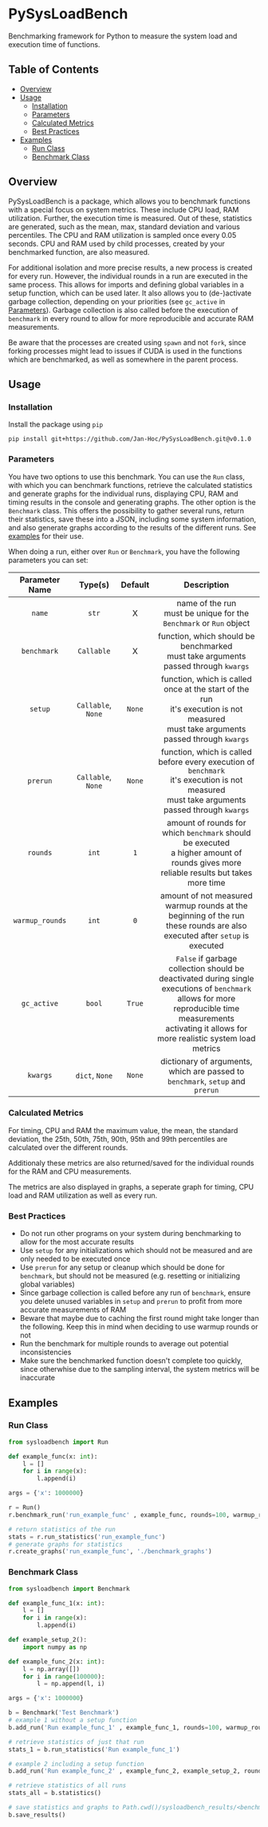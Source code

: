# PySysLoadBench
Benchmarking framework for Python to measure the system load and execution time of functions.

## Table of Contents
- [Overview](#overview)
- [Usage](#usage)
   * [Installation](#installation)
   * [Parameters](#parameters)
   * [Calculated Metrics](#calculated-metrics)
   * [Best Practices](#best-practices)
- [Examples](#examples)
   * [Run Class](#run-class)
   * [Benchmark Class](#benchmark-class)

## Overview
PySysLoadBench is a package, which allows you to benchmark functions with a special focus on system metrics. These include CPU load, RAM utilization. Further, the execution time is measured. Out of these, statistics are generated, such as the mean, max, standard deviation and various percentiles. The CPU and RAM utilization is sampled once every 0.05 seconds. CPU and RAM used by child processes, created by your benchmarked function, are also measured.

For additional isolation and more precise results, a new process is created for every run. However, the individual rounds in a run are executed in the same process. This allows for imports and defining global variables in a setup function, which can be used later. It also allows you to (de-)activate garbage collection, depending on your priorities (see `gc_active` in [Parameters](#parameters)). Garbage collection is also called before the execution of `benchmark` in every round to allow for more reproducible and accurate RAM measurements.

Be aware that the processes are created using `spawn` and not `fork`, since forking processes might lead to issues if CUDA is used in the functions which are benchmarked, as well as somewhere in the parent process.

## Usage

### Installation
Install the package using `pip`
```
pip install git+https://github.com/Jan-Hoc/PySysLoadBench.git@v0.1.0
```

### Parameters
You have two options to use this benchmark. You can use the `Run` class, with which you can benchmark functions, retrieve the calculated statistics and generate graphs for the individual runs, displaying CPU, RAM and timing results in the console and generating graphs. The other option is the `Benchmark` class. This offers the possibility to gather several runs, return their statistics, save these into a JSON, including some system information, and also generate graphs according to the results of the different runs. See [examples](#examples) for their use.

When doing a run, either over `Run` or `Benchmark`, you have the following parameters you can set:

| Parameter Name | Type(s) | Default | Description |
| :---: | :---: | :---: | :---: |
| `name` | `str` | X | name of the run <br> must be unique for the `Benchmark` or `Run` object |
| `benchmark`| `Callable` | X | function, which should be benchmarked <br> must take arguments passed through `kwargs` |
| `setup` | `Callable`, `None` | `None` | function, which is called once at the start of the run <br> it's execution is not measured <br> must take arguments passed through `kwargs` |
| `prerun` | `Callable`, `None` | `None` | function, which is called before every execution of `benchmark` <br> it's execution is not measured <br> must take arguments passed through `kwargs` |
| `rounds` | `int` | `1` | amount of rounds for which `benchmark` should be executed <br> a higher amount of rounds gives more reliable results but takes more time | 
| `warmup_rounds` | `int` | `0` | amount of not measured warmup rounds at the beginning of the run <br> these rounds are also executed after `setup` is executed |
| `gc_active` | `bool` | `True` | `False` if garbage collection should be deactivated during single executions of `benchmark` <br> allows for more reproducible time measurements <br> activating it allows for more realistic system load metrics |
| `kwargs` | `dict`, `None` | `None` | dictionary of arguments, which are passed to `benchmark`, `setup` and `prerun` |


### Calculated Metrics
For timing, CPU and RAM the maximum value, the mean, the standard deviation, the 25th, 50th, 75th, 90th, 95th and 99th percentiles are calculated over the different rounds. 

Additionaly these metrics are also returned/saved for the individual rounds for the RAM and CPU measurements.

The metrics are also displayed in graphs, a seperate graph for timing, CPU load and RAM utilization as well as every run.

### Best Practices
- Do not run other programs on your system during benchmarking to allow for the most accurate results
- Use `setup` for any initializations which should not be measured and are only needed to be executed once
- Use `prerun` for any setup or cleanup which should be done for `benchmark`, but should not be measured (e.g. resetting or initializing global variables)
- Since garbage collection is called before any run of `benchmark`, ensure you delete unused variables in `setup` and `prerun` to profit from more accurate measurements of RAM
- Beware that maybe due to caching the first round might take longer than the following. Keep this in mind when deciding to use warmup rounds or not
- Run the benchmark for multiple rounds to average out potential inconsistencies
- Make sure the benchmarked function doesn't complete too quickly, since otherwhise due to the sampling interval, the system metrics will be inaccurate

## Examples
### Run Class
```python
from sysloadbench import Run

def example_func(x: int):
	l = []
	for i in range(x):
		l.append(i)

args = {'x': 1000000}

r = Run()
r.benchmark_run('run_example_func' , example_func, rounds=100, warmup_rounds=2, kwargs=args)

# return statistics of the run
stats = r.run_statistics('run_example_func')
# generate graphs for statistics
r.create_graphs('run_example_func', './benchmark_graphs')
```

### Benchmark Class
```python
from sysloadbench import Benchmark

def example_func_1(x: int):
	l = []
	for i in range(x):
		l.append(i)

def example_setup_2():
	import numpy as np

def example_func_2(x: int):
	l = np.array([])
	for i in range(100000):
		l = np.append(l, i)

args = {'x': 1000000}

b = Benchmark('Test Benchmark')
# example 1 without a setup function
b.add_run('Run example_func_1' , example_func_1, rounds=100, warmup_rounds=2, kwargs=args)

# retrieve statistics of just that run
stats_1 = b.run_statistics('Run example_func_1')

# example 2 including a setup function
b.add_run('Run example_func_2' , example_func_2, example_setup_2, rounds=100, warmup_rounds=2, kwargs=args)

# retrieve statistics of all runs
stats_all = b.statistics()

# save statistics and graphs to Path.cwd()/sysloadbench_results/<benchmark name> 
b.save_results()
```
